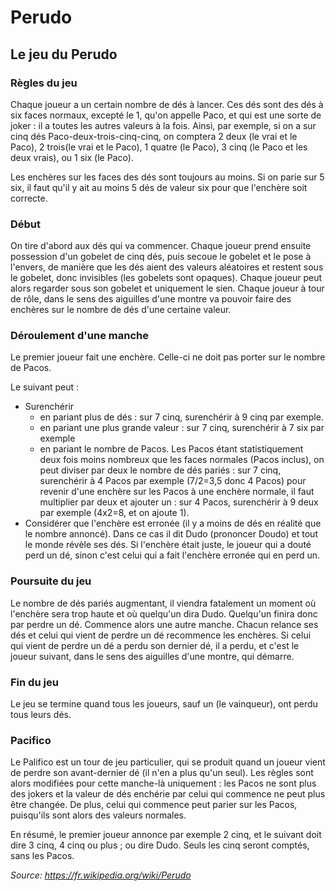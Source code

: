 # Perudo

## Le jeu du Perudo

### Règles du jeu

Chaque joueur a un certain nombre de dés à lancer. Ces dés sont des dés à six faces normaux, excepté le 1, qu'on appelle Paco, et qui est une sorte de joker : il a toutes les autres valeurs à la fois. Ainsi, par exemple, si on a sur cinq dés Paco-deux-trois-cinq-cinq, on comptera 2 deux (le vrai et le Paco), 2 trois(le vrai et le Paco), 1 quatre (le Paco), 3 cinq (le Paco et les deux vrais), ou 1 six (le Paco).

Les enchères sur les faces des dés sont toujours au moins. Si on parie sur 5 six, il faut qu'il y ait au moins 5 dés de valeur six pour que l'enchère soit correcte.

### Début

On tire d'abord aux dés qui va commencer. Chaque joueur prend ensuite possession d'un gobelet de cinq dés, puis secoue le gobelet et le pose à l'envers, de manière que les dés aient des valeurs aléatoires et restent sous le gobelet, donc invisibles (les gobelets sont opaques). Chaque joueur peut alors regarder sous son gobelet et uniquement le sien. Chaque joueur à tour de rôle, dans le sens des aiguilles d'une montre va pouvoir faire des enchères sur le nombre de dés d'une certaine valeur.

### Déroulement d'une manche

Le premier joueur fait une enchère. Celle-ci ne doit pas porter sur le nombre de Pacos.

Le suivant peut :

- Surenchérir
  - en pariant plus de dés : sur 7 cinq, surenchérir à 9 cinq par exemple.
  - en pariant une plus grande valeur : sur 7 cinq, surenchérir à 7 six par exemple
  - en pariant le nombre de Pacos. Les Pacos étant statistiquement deux fois moins nombreux que les faces normales (Pacos inclus), on peut diviser par deux le       nombre de dés pariés : sur 7 cinq, surenchérir à 4 Pacos par exemple (7/2=3,5 donc 4 Pacos)
    pour revenir d'une enchère sur les Pacos à une enchère normale, il faut multiplier par deux et ajouter un : sur 4 Pacos, surenchérir à 9 deux par exemple       (4x2=8, et on ajoute 1).
- Considérer que l'enchère est erronée (il y a moins de dés en réalité que le nombre annoncé). Dans ce cas il dit Dudo (prononcer Doudo) et tout le monde révèle ses dés. Si l'enchère était juste, le joueur qui a douté perd un dé, sinon c'est celui qui a fait l'enchère erronée qui en perd un.

### Poursuite du jeu

Le nombre de dés pariés augmentant, il viendra fatalement un moment où l'enchère sera trop haute et où quelqu'un dira Dudo. Quelqu'un finira donc par perdre un dé. Commence alors une autre manche. Chacun relance ses dés et celui qui vient de perdre un dé recommence les enchères. Si celui qui vient de perdre un dé a perdu son dernier dé, il a perdu, et c'est le joueur suivant, dans le sens des aiguilles d'une montre, qui démarre.

### Fin du jeu

Le jeu se termine quand tous les joueurs, sauf un (le vainqueur), ont perdu tous leurs dés.

### Pacifico 

Le Palifico est un tour de jeu particulier, qui se produit quand un joueur vient de perdre son avant-dernier dé (il n'en a plus qu'un seul). Les règles sont alors modifiées pour cette manche-là uniquement : les Pacos ne sont plus des jokers et la valeur de dés enchérie par celui qui commence ne peut plus être changée. De plus, celui qui commence peut parier sur les Pacos, puisqu'ils sont alors des valeurs normales.

En résumé, le premier joueur annonce par exemple 2 cinq, et le suivant doit dire 3 cinq, 4 cinq ou plus ; ou dire Dudo. Seuls les cinq seront comptés, sans les Pacos.

*Source: https://fr.wikipedia.org/wiki/Perudo*
